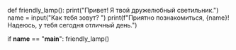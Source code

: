def friendly_lamp():
    print("Привет! Я твой дружелюбный светильник.")
    name = input("Как тебя зовут? ")
    print(f"Приятно познакомиться, {name}! Надеюсь, у тебя сегодня отличный день.")

if __name__ == "__main__":
    friendly_lamp()

